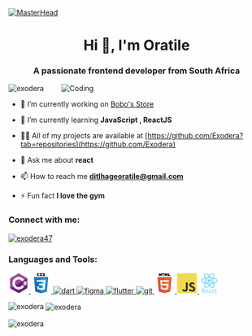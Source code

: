 [![MasterHead](https://miro.medium.com/max/1400/1*Uwhc1Xn0ojUpaKSyBS4HkA.gif)](https://exodera.io)
<h1 align="center">Hi 👋, I'm Oratile</h1>
<h3 align="center">A passionate frontend developer from South Africa</h3>
<img align="right" alt="Coding" width="400" src="https://i.pinimg.com/originals/f1/e7/34/f1e734f9cade86fe737a9aa404ad5677.gif"
<p align="left"> <img src="https://komarev.com/ghpvc/?username=exodera&label=Profile%20views&color=0e75b6&style=flat" alt="exodera" /> </p>

- 🔭 I’m currently working on [Bobo's Store](https://github.com/Exodera/Bobo-s-Store)

- 🌱 I’m currently learning **JavaScript , ReactJS**

- 👨‍💻 All of my projects are available at [https://github.com/Exodera?tab=repositories](https://github.com/Exodera)

- 💬 Ask me about **react**

- 📫 How to reach me **ditlhageoratile@gmail.com**

- ⚡ Fun fact **I love the gym**

<h3 align="left">Connect with me:</h3>
<p align="left">
<a href="https://instagram.com/exodera47" target="blank"><img align="center" src="https://raw.githubusercontent.com/rahuldkjain/github-profile-readme-generator/master/src/images/icons/Social/instagram.svg" alt="exodera47" height="30" width="40" /></a>
</p>

<h3 align="left">Languages and Tools:</h3>
<p align="left"> <a href="https://www.w3schools.com/cs/" target="_blank" rel="noreferrer"> <img src="https://raw.githubusercontent.com/devicons/devicon/master/icons/csharp/csharp-original.svg" alt="csharp" width="40" height="40"/> </a> <a href="https://www.w3schools.com/css/" target="_blank" rel="noreferrer"> <img src="https://raw.githubusercontent.com/devicons/devicon/master/icons/css3/css3-original-wordmark.svg" alt="css3" width="40" height="40"/> </a> <a href="https://dart.dev" target="_blank" rel="noreferrer"> <img src="https://www.vectorlogo.zone/logos/dartlang/dartlang-icon.svg" alt="dart" width="40" height="40"/> </a> <a href="https://www.figma.com/" target="_blank" rel="noreferrer"> <img src="https://www.vectorlogo.zone/logos/figma/figma-icon.svg" alt="figma" width="40" height="40"/> </a> <a href="https://flutter.dev" target="_blank" rel="noreferrer"> <img src="https://www.vectorlogo.zone/logos/flutterio/flutterio-icon.svg" alt="flutter" width="40" height="40"/> </a> <a href="https://git-scm.com/" target="_blank" rel="noreferrer"> <img src="https://www.vectorlogo.zone/logos/git-scm/git-scm-icon.svg" alt="git" width="40" height="40"/> </a> <a href="https://www.w3.org/html/" target="_blank" rel="noreferrer"> <img src="https://raw.githubusercontent.com/devicons/devicon/master/icons/html5/html5-original-wordmark.svg" alt="html5" width="40" height="40"/> </a> <a href="https://developer.mozilla.org/en-US/docs/Web/JavaScript" target="_blank" rel="noreferrer"> <img src="https://raw.githubusercontent.com/devicons/devicon/master/icons/javascript/javascript-original.svg" alt="javascript" width="40" height="40"/> </a> <a href="https://reactjs.org/" target="_blank" rel="noreferrer"> <img src="https://raw.githubusercontent.com/devicons/devicon/master/icons/react/react-original-wordmark.svg" alt="react" width="40" height="40"/> </a> </p>

<p><img align="left" src="https://github-readme-stats.vercel.app/api/top-langs?username=exodera&show_icons=true&locale=en&layout=compact" alt="exodera" /></p>

<p>&nbsp;<img align="center" src="https://github-readme-stats.vercel.app/api?username=exodera&show_icons=true&locale=en" alt="exodera" /></p>

<p><img align="center" src="https://github-readme-streak-stats.herokuapp.com/?user=exodera&" alt="exodera" /></p>


